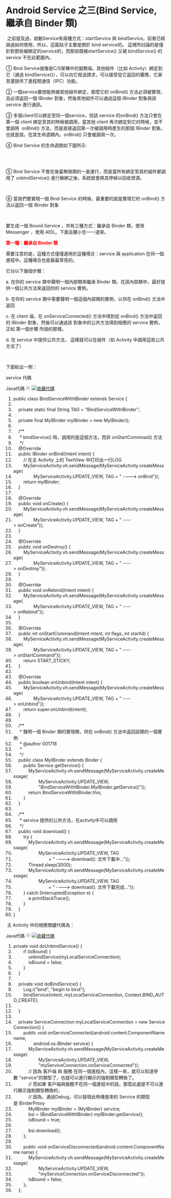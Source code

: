 # Android Service 之三(Bind Service, 繼承自 Binder 類)


<div id="blog_content" class="blog_content">
    <p>&nbsp;之前提及過，啟動Service有兩種方式：startService 與 bindService。前者已經說過如何使用，所以，這篇貼子主要是關於 bind service的。 這裡所討論的是僅針對那些被綁定的service的，而那些既被startService() 又被 bindService() 的 service 不在此範圍內。</p>
<p>① Bind Service就像是C/S架構中的服務端，其他組件（比如 Activity）綁定到它（通過 bindService()），可以向它發送請求，可以接受從它返回的響應，它甚至還提供了進程間通信（IPC）功能。</p>
<p>② 一個service要想能夠被其他組件綁定，那麼它的 onBind() 方法必須被實現，且必須返回一個 IBinder 對象，然後其他組件可以通過這個 IBinder 對象與該 service 進行通訊。</p>
<p>③ 多個client可以綁定至同一個service，但該 service 的onBind() 方法只會在第一個 client 綁定至其的時候被調用，當其他 client 再次綁定到它的時候，並不會調用&nbsp; onBind() 方法，而是直接返回第一次被調用時產生的那個 IBinder 對象。也就是說，在其生命週期內，onBind() 只會被調用一次。</p>
<p>④ Bind Service 的生命週期如下圖所示:</p>
<p><br><img alt="" src="images/cdfa048a-d545-31c5-b250-2ec546863eb3.jpg"><br>&nbsp;</p>
<p>⑤ Bind Service 不會在後臺無限期的一直運行，而是當所有綁定至其的組件都調用了 unbindService() 進行解綁之後，系統就會將其停掉以回收資源。</p>
<p>&nbsp;</p>
<p>⑥ 當我們要實現一個 Bind Service 的時候，最重要的就是實現它的 onBind() 方法以返回一個 IBinder 對象</p>
<p>&nbsp;</p>
<p>要生成一個 Bound Service ，共有三種方式：繼承自 Binder 類，使用 Messenger ，使用 AIDL。下面且聽小生一一道來。</p>
<p><strong><span style="color: #ff0000;">第一種：繼承自 Binder 類</span></strong></p>
<p>需要注意的是，這種方式僅僅適用於這種場合：service 與 application 在同一個進程中。這種場合也是最最常見的。</p>
<p>它分以下幾個步驟：</p>
<p>a. 在你的 service 類中聲明一個內部類來繼承 Binder 類。在該內部類中，最好提供一個公共方法來返回你的 service 實例。</p>
<p>b. 在你的 service 類中需要聲明一個這個內部類的實例，以供在 onBind() 方法中返回</p>
<p>c.&nbsp;在 client 端，在 onServiceConnected() 方法中得到從 onBind() 方法中返回的 IBinder 對象，然後可以通過該 對象中的公共方法得到相應的 service 實例，正如 第一個步驟 所說的那樣。</p>
<p>d. 在 service 中提供公共方法， 這樣就可以在組件（如 Activity 中調用這些公共方法了）</p>
<p>&nbsp;</p>
<p>下面給出一例：</p>
<p>service 代碼</p>
<div class="dp-highlighter" id=""><div class="bar"><div class="tools">Java代碼 <embed wmode="transparent" src="/javascripts/syntaxhighlighter/clipboard_new.swf" width="14" height="15" flashvars="clipboard=public%20class%20BindServiceWithIBinder%20extends%20Service%20%7B%0A%0A%09private%20static%20final%20String%20TAG%20%3D%20%22BindServiceWithIBinder%22%3B%0A%0A%09private%20final%20MyIBinder%20myIBinder%20%3D%20new%20MyIBinder()%3B%0A%0A%09%2F**%0A%09%20*%20bindService()%20%E6%97%B6%EF%BC%8C%E8%B0%83%E7%94%A8%E7%9A%84%E6%98%AF%E8%BF%99%E4%B8%AA%E6%96%B9%E6%B3%95%EF%BC%8C%E8%80%8C%E9%9D%9E%20onStartCommnad()%20%E6%96%B9%E6%B3%95%0A%09%20*%2F%0A%09%40Override%0A%09public%20IBinder%20onBind(Intent%20intent)%20%7B%0A%09%09%2F%2F%20%E5%9C%A8%E4%B8%BB%20Activity%20%E4%B8%8A%E7%9A%84%20TextView%20%E4%B8%AD%E6%89%93%E5%8D%B0%E5%87%BA%E4%B8%80%E8%A1%8CLOG%0A%09%09MyServiceActivity.vh.sendMessage(MyServiceActivity.createMessage(%0A%09%09%09%09MyServiceActivity.UPDATE_VIEW%2C%20TAG%20%2B%20%22%20----%3E%20onBind%22))%3B%0A%09%09return%20myIBinder%3B%0A%09%7D%0A%0A%09%40Override%0A%09public%20void%20onCreate()%20%7B%0A%09%09MyServiceActivity.vh.sendMessage(MyServiceActivity.createMessage(%0A%09%09%09%09MyServiceActivity.UPDATE_VIEW%2C%20TAG%20%2B%20%22%20----%3E%20onCreate%22))%3B%0A%09%7D%0A%0A%09%40Override%0A%09public%20void%20onDestroy()%20%7B%0A%09%09MyServiceActivity.vh.sendMessage(MyServiceActivity.createMessage(%0A%09%09%09%09MyServiceActivity.UPDATE_VIEW%2C%20TAG%20%2B%20%22%20----%3E%20onDestroy%22))%3B%0A%09%7D%0A%0A%09%40Override%0A%09public%20void%20onRebind(Intent%20intent)%20%7B%0A%09%09MyServiceActivity.vh.sendMessage(MyServiceActivity.createMessage(%0A%09%09%09%09MyServiceActivity.UPDATE_VIEW%2C%20TAG%20%2B%20%22%20----%3E%20onRebind%22))%3B%0A%09%7D%0A%0A%09%40Override%0A%09public%20int%20onStartCommand(Intent%20intent%2C%20int%20flags%2C%20int%20startId)%20%7B%0A%09%09MyServiceActivity.vh.sendMessage(MyServiceActivity.createMessage(%0A%09%09%09%09MyServiceActivity.UPDATE_VIEW%2C%20TAG%20%2B%20%22%20----%3E%20onStartCommand%22))%3B%0A%09%09return%20START_STICKY%3B%0A%09%7D%0A%0A%09%40Override%0A%09public%20boolean%20onUnbind(Intent%20intent)%20%7B%0A%09%09MyServiceActivity.vh.sendMessage(MyServiceActivity.createMessage(%0A%09%09%09%09MyServiceActivity.UPDATE_VIEW%2C%20TAG%20%2B%20%22%20----%3E%20onUnbind%22))%3B%0A%09%09return%20super.onUnbind(intent)%3B%0A%09%7D%0A%0A%09%2F**%0A%09%20*%20%E5%A3%B0%E6%98%8E%E4%B8%80%E4%B8%AA%20Binder%20%E7%B1%BB%E7%9A%84%E5%AE%9E%E7%8E%B0%E7%B1%BB%EF%BC%8C%E4%BE%9B%E5%9C%A8%20onBind()%20%E6%96%B9%E6%B3%95%E4%B8%AD%E8%BF%94%E5%9B%9E%E8%AF%A5%E7%B1%BB%E7%9A%84%E4%B8%80%E4%B8%AA%E5%AE%9E%E4%BE%8B%0A%09%20*%20%40author%20001718%0A%09%20*%0A%09%20*%2F%0A%09public%20class%20MyIBinder%20extends%20Binder%20%7B%0A%09%09public%20Service%20getService()%20%7B%0A%09%09%09MyServiceActivity.vh.sendMessage(MyServiceActivity.createMessage(%0A%09%09%09%09%09MyServiceActivity.UPDATE_VIEW%2C%0A%09%09%09%09%09%22BindServiceWithIBinder.MyIBinder.getService()%22))%3B%0A%09%09%09return%20BindServiceWithIBinder.this%3B%0A%09%09%7D%0A%09%7D%0A%0A%09%2F**%0A%09%20*%20service%20%E6%8F%90%E4%BE%9B%E7%9A%84%E5%85%AC%E5%85%B1%E6%96%B9%E6%B3%95%EF%BC%8C%E5%9C%A8activity%E4%B8%AD%E5%8F%AF%E4%BB%A5%E8%B0%83%E7%94%A8%0A%09%20*%2F%0A%09public%20void%20download()%20%7B%0A%09%09try%20%7B%0A%09%09%09MyServiceActivity.vh.sendMessage(MyServiceActivity.createMessage(%0A%09%09%09%09%09MyServiceActivity.UPDATE_VIEW%2C%20TAG%0A%09%09%09%09%09%09%09%2B%20%22%20----%3E%20download()%3A%20%E6%96%87%E4%BB%B6%E4%B8%8B%E8%BD%BD%E4%B8%AD...%22))%3B%0A%09%09%09Thread.sleep(3000)%3B%0A%09%09%09MyServiceActivity.vh.sendMessage(MyServiceActivity.createMessage(%0A%09%09%09%09%09MyServiceActivity.UPDATE_VIEW%2C%20TAG%0A%09%09%09%09%09%09%09%2B%20%22%20----%3E%20download()%3A%20%E6%96%87%E4%BB%B6%E4%B8%8B%E8%BD%BD%E5%AE%8C%E6%88%90...%22))%3B%0A%09%09%7D%20catch%20(InterruptedException%20e)%20%7B%0A%09%09%09e.printStackTrace()%3B%0A%09%09%7D%0A%09%7D%0A%7D" quality="high" allowscriptaccess="always" type="application/x-shockwave-flash" pluginspage="http://www.macromedia.com/go/getflashplayer">&nbsp;<a href="javascript:void()" title="收藏這段代碼" onclick="code_favorites_do_favorite(this);return false;"><img class="star" src="/images/icon_star.png" alt="收藏代碼"><img class="spinner" src="/images/spinner.gif" style="display:none"></a></div></div><ol start="1" class="dp-j"><li><span><span class="keyword">public</span><span>&nbsp;</span><span class="keyword">class</span><span>&nbsp;BindServiceWithIBinder&nbsp;</span><span class="keyword">extends</span><span>&nbsp;Service&nbsp;{&nbsp;&nbsp;</span></span></li><li><span>&nbsp;&nbsp;</span></li><li><span>&nbsp;&nbsp;&nbsp;&nbsp;<span class="keyword">private</span><span>&nbsp;</span><span class="keyword">static</span><span>&nbsp;</span><span class="keyword">final</span><span>&nbsp;String&nbsp;TAG&nbsp;=&nbsp;</span><span class="string">"BindServiceWithIBinder"</span><span>;&nbsp;&nbsp;</span></span></li><li><span>&nbsp;&nbsp;</span></li><li><span>&nbsp;&nbsp;&nbsp;&nbsp;<span class="keyword">private</span><span>&nbsp;</span><span class="keyword">final</span><span>&nbsp;MyIBinder&nbsp;myIBinder&nbsp;=&nbsp;</span><span class="keyword">new</span><span>&nbsp;MyIBinder();&nbsp;&nbsp;</span></span></li><li><span>&nbsp;&nbsp;</span></li><li><span>&nbsp;&nbsp;&nbsp;&nbsp;<span class="comment">/**</span>&nbsp;</span></li><li><span><span class="comment">&nbsp;&nbsp;&nbsp;&nbsp;&nbsp;*&nbsp;bindService()&nbsp;時，調用的是這個方法，而非&nbsp;onStartCommnad()&nbsp;方法</span>&nbsp;</span></li><li><span><span class="comment">&nbsp;&nbsp;&nbsp;&nbsp;&nbsp;*/</span><span>&nbsp;&nbsp;</span></span></li><li><span>&nbsp;&nbsp;&nbsp;&nbsp;<span class="annotation">@Override</span><span>&nbsp;&nbsp;</span></span></li><li><span>&nbsp;&nbsp;&nbsp;&nbsp;<span class="keyword">public</span><span>&nbsp;IBinder&nbsp;onBind(Intent&nbsp;intent)&nbsp;{&nbsp;&nbsp;</span></span></li><li><span>&nbsp;&nbsp;&nbsp;&nbsp;&nbsp;&nbsp;&nbsp;&nbsp;<span class="comment">//&nbsp;在主&nbsp;Activity&nbsp;上的&nbsp;TextView&nbsp;中打印出一行LOG</span><span>&nbsp;&nbsp;</span></span></li><li><span>&nbsp;&nbsp;&nbsp;&nbsp;&nbsp;&nbsp;&nbsp;&nbsp;MyServiceActivity.vh.sendMessage(MyServiceActivity.createMessage(&nbsp;&nbsp;</span></li><li><span>&nbsp;&nbsp;&nbsp;&nbsp;&nbsp;&nbsp;&nbsp;&nbsp;&nbsp;&nbsp;&nbsp;&nbsp;&nbsp;&nbsp;&nbsp;&nbsp;MyServiceActivity.UPDATE_VIEW,&nbsp;TAG&nbsp;+&nbsp;<span class="string">"&nbsp;----&gt;&nbsp;onBind"</span><span>));&nbsp;&nbsp;</span></span></li><li><span>&nbsp;&nbsp;&nbsp;&nbsp;&nbsp;&nbsp;&nbsp;&nbsp;<span class="keyword">return</span><span>&nbsp;myIBinder;&nbsp;&nbsp;</span></span></li><li><span>&nbsp;&nbsp;&nbsp;&nbsp;}&nbsp;&nbsp;</span></li><li><span>&nbsp;&nbsp;</span></li><li><span>&nbsp;&nbsp;&nbsp;&nbsp;<span class="annotation">@Override</span><span>&nbsp;&nbsp;</span></span></li><li><span>&nbsp;&nbsp;&nbsp;&nbsp;<span class="keyword">public</span><span>&nbsp;</span><span class="keyword">void</span><span>&nbsp;onCreate()&nbsp;{&nbsp;&nbsp;</span></span></li><li><span>&nbsp;&nbsp;&nbsp;&nbsp;&nbsp;&nbsp;&nbsp;&nbsp;MyServiceActivity.vh.sendMessage(MyServiceActivity.createMessage(&nbsp;&nbsp;</span></li><li><span>&nbsp;&nbsp;&nbsp;&nbsp;&nbsp;&nbsp;&nbsp;&nbsp;&nbsp;&nbsp;&nbsp;&nbsp;&nbsp;&nbsp;&nbsp;&nbsp;MyServiceActivity.UPDATE_VIEW,&nbsp;TAG&nbsp;+&nbsp;<span class="string">"&nbsp;----&gt;&nbsp;onCreate"</span><span>));&nbsp;&nbsp;</span></span></li><li><span>&nbsp;&nbsp;&nbsp;&nbsp;}&nbsp;&nbsp;</span></li><li><span>&nbsp;&nbsp;</span></li><li><span>&nbsp;&nbsp;&nbsp;&nbsp;<span class="annotation">@Override</span><span>&nbsp;&nbsp;</span></span></li><li><span>&nbsp;&nbsp;&nbsp;&nbsp;<span class="keyword">public</span><span>&nbsp;</span><span class="keyword">void</span><span>&nbsp;onDestroy()&nbsp;{&nbsp;&nbsp;</span></span></li><li><span>&nbsp;&nbsp;&nbsp;&nbsp;&nbsp;&nbsp;&nbsp;&nbsp;MyServiceActivity.vh.sendMessage(MyServiceActivity.createMessage(&nbsp;&nbsp;</span></li><li><span>&nbsp;&nbsp;&nbsp;&nbsp;&nbsp;&nbsp;&nbsp;&nbsp;&nbsp;&nbsp;&nbsp;&nbsp;&nbsp;&nbsp;&nbsp;&nbsp;MyServiceActivity.UPDATE_VIEW,&nbsp;TAG&nbsp;+&nbsp;<span class="string">"&nbsp;----&gt;&nbsp;onDestroy"</span><span>));&nbsp;&nbsp;</span></span></li><li><span>&nbsp;&nbsp;&nbsp;&nbsp;}&nbsp;&nbsp;</span></li><li><span>&nbsp;&nbsp;</span></li><li><span>&nbsp;&nbsp;&nbsp;&nbsp;<span class="annotation">@Override</span><span>&nbsp;&nbsp;</span></span></li><li><span>&nbsp;&nbsp;&nbsp;&nbsp;<span class="keyword">public</span><span>&nbsp;</span><span class="keyword">void</span><span>&nbsp;onRebind(Intent&nbsp;intent)&nbsp;{&nbsp;&nbsp;</span></span></li><li><span>&nbsp;&nbsp;&nbsp;&nbsp;&nbsp;&nbsp;&nbsp;&nbsp;MyServiceActivity.vh.sendMessage(MyServiceActivity.createMessage(&nbsp;&nbsp;</span></li><li><span>&nbsp;&nbsp;&nbsp;&nbsp;&nbsp;&nbsp;&nbsp;&nbsp;&nbsp;&nbsp;&nbsp;&nbsp;&nbsp;&nbsp;&nbsp;&nbsp;MyServiceActivity.UPDATE_VIEW,&nbsp;TAG&nbsp;+&nbsp;<span class="string">"&nbsp;----&gt;&nbsp;onRebind"</span><span>));&nbsp;&nbsp;</span></span></li><li><span>&nbsp;&nbsp;&nbsp;&nbsp;}&nbsp;&nbsp;</span></li><li><span>&nbsp;&nbsp;</span></li><li><span>&nbsp;&nbsp;&nbsp;&nbsp;<span class="annotation">@Override</span><span>&nbsp;&nbsp;</span></span></li><li><span>&nbsp;&nbsp;&nbsp;&nbsp;<span class="keyword">public</span><span>&nbsp;</span><span class="keyword">int</span><span>&nbsp;onStartCommand(Intent&nbsp;intent,&nbsp;</span><span class="keyword">int</span><span>&nbsp;flags,&nbsp;</span><span class="keyword">int</span><span>&nbsp;startId)&nbsp;{&nbsp;&nbsp;</span></span></li><li><span>&nbsp;&nbsp;&nbsp;&nbsp;&nbsp;&nbsp;&nbsp;&nbsp;MyServiceActivity.vh.sendMessage(MyServiceActivity.createMessage(&nbsp;&nbsp;</span></li><li><span>&nbsp;&nbsp;&nbsp;&nbsp;&nbsp;&nbsp;&nbsp;&nbsp;&nbsp;&nbsp;&nbsp;&nbsp;&nbsp;&nbsp;&nbsp;&nbsp;MyServiceActivity.UPDATE_VIEW,&nbsp;TAG&nbsp;+&nbsp;<span class="string">"&nbsp;----&gt;&nbsp;onStartCommand"</span><span>));&nbsp;&nbsp;</span></span></li><li><span>&nbsp;&nbsp;&nbsp;&nbsp;&nbsp;&nbsp;&nbsp;&nbsp;<span class="keyword">return</span><span>&nbsp;START_STICKY;&nbsp;&nbsp;</span></span></li><li><span>&nbsp;&nbsp;&nbsp;&nbsp;}&nbsp;&nbsp;</span></li><li><span>&nbsp;&nbsp;</span></li><li><span>&nbsp;&nbsp;&nbsp;&nbsp;<span class="annotation">@Override</span><span>&nbsp;&nbsp;</span></span></li><li><span>&nbsp;&nbsp;&nbsp;&nbsp;<span class="keyword">public</span><span>&nbsp;</span><span class="keyword">boolean</span><span>&nbsp;onUnbind(Intent&nbsp;intent)&nbsp;{&nbsp;&nbsp;</span></span></li><li><span>&nbsp;&nbsp;&nbsp;&nbsp;&nbsp;&nbsp;&nbsp;&nbsp;MyServiceActivity.vh.sendMessage(MyServiceActivity.createMessage(&nbsp;&nbsp;</span></li><li><span>&nbsp;&nbsp;&nbsp;&nbsp;&nbsp;&nbsp;&nbsp;&nbsp;&nbsp;&nbsp;&nbsp;&nbsp;&nbsp;&nbsp;&nbsp;&nbsp;MyServiceActivity.UPDATE_VIEW,&nbsp;TAG&nbsp;+&nbsp;<span class="string">"&nbsp;----&gt;&nbsp;onUnbind"</span><span>));&nbsp;&nbsp;</span></span></li><li><span>&nbsp;&nbsp;&nbsp;&nbsp;&nbsp;&nbsp;&nbsp;&nbsp;<span class="keyword">return</span><span>&nbsp;</span><span class="keyword">super</span><span>.onUnbind(intent);&nbsp;&nbsp;</span></span></li><li><span>&nbsp;&nbsp;&nbsp;&nbsp;}&nbsp;&nbsp;</span></li><li><span>&nbsp;&nbsp;</span></li><li><span>&nbsp;&nbsp;&nbsp;&nbsp;<span class="comment">/**</span>&nbsp;</span></li><li><span><span class="comment">&nbsp;&nbsp;&nbsp;&nbsp;&nbsp;*&nbsp;聲明一個&nbsp;Binder&nbsp;類的實現類，供在&nbsp;onBind()&nbsp;方法中返回該類的一個實例</span>&nbsp;</span></li><li><span><span class="comment">&nbsp;&nbsp;&nbsp;&nbsp;&nbsp;*&nbsp;@author&nbsp;001718</span>&nbsp;</span></li><li><span><span class="comment">&nbsp;&nbsp;&nbsp;&nbsp;&nbsp;*</span>&nbsp;</span></li><li><span><span class="comment">&nbsp;&nbsp;&nbsp;&nbsp;&nbsp;*/</span><span>&nbsp;&nbsp;</span></span></li><li><span>&nbsp;&nbsp;&nbsp;&nbsp;<span class="keyword">public</span><span>&nbsp;</span><span class="keyword">class</span><span>&nbsp;MyIBinder&nbsp;</span><span class="keyword">extends</span><span>&nbsp;Binder&nbsp;{&nbsp;&nbsp;</span></span></li><li><span>&nbsp;&nbsp;&nbsp;&nbsp;&nbsp;&nbsp;&nbsp;&nbsp;<span class="keyword">public</span><span>&nbsp;Service&nbsp;getService()&nbsp;{&nbsp;&nbsp;</span></span></li><li><span>&nbsp;&nbsp;&nbsp;&nbsp;&nbsp;&nbsp;&nbsp;&nbsp;&nbsp;&nbsp;&nbsp;&nbsp;MyServiceActivity.vh.sendMessage(MyServiceActivity.createMessage(&nbsp;&nbsp;</span></li><li><span>&nbsp;&nbsp;&nbsp;&nbsp;&nbsp;&nbsp;&nbsp;&nbsp;&nbsp;&nbsp;&nbsp;&nbsp;&nbsp;&nbsp;&nbsp;&nbsp;&nbsp;&nbsp;&nbsp;&nbsp;MyServiceActivity.UPDATE_VIEW,&nbsp;&nbsp;</span></li><li><span>&nbsp;&nbsp;&nbsp;&nbsp;&nbsp;&nbsp;&nbsp;&nbsp;&nbsp;&nbsp;&nbsp;&nbsp;&nbsp;&nbsp;&nbsp;&nbsp;&nbsp;&nbsp;&nbsp;&nbsp;<span class="string">"BindServiceWithIBinder.MyIBinder.getService()"</span><span>));&nbsp;&nbsp;</span></span></li><li><span>&nbsp;&nbsp;&nbsp;&nbsp;&nbsp;&nbsp;&nbsp;&nbsp;&nbsp;&nbsp;&nbsp;&nbsp;<span class="keyword">return</span><span>&nbsp;BindServiceWithIBinder.</span><span class="keyword">this</span><span>;&nbsp;&nbsp;</span></span></li><li><span>&nbsp;&nbsp;&nbsp;&nbsp;&nbsp;&nbsp;&nbsp;&nbsp;}&nbsp;&nbsp;</span></li><li><span>&nbsp;&nbsp;&nbsp;&nbsp;}&nbsp;&nbsp;</span></li><li><span>&nbsp;&nbsp;</span></li><li><span>&nbsp;&nbsp;&nbsp;&nbsp;<span class="comment">/**</span>&nbsp;</span></li><li><span><span class="comment">&nbsp;&nbsp;&nbsp;&nbsp;&nbsp;*&nbsp;service&nbsp;提供的公共方法，在activity中可以調用</span>&nbsp;</span></li><li><span><span class="comment">&nbsp;&nbsp;&nbsp;&nbsp;&nbsp;*/</span><span>&nbsp;&nbsp;</span></span></li><li><span>&nbsp;&nbsp;&nbsp;&nbsp;<span class="keyword">public</span><span>&nbsp;</span><span class="keyword">void</span><span>&nbsp;download()&nbsp;{&nbsp;&nbsp;</span></span></li><li><span>&nbsp;&nbsp;&nbsp;&nbsp;&nbsp;&nbsp;&nbsp;&nbsp;<span class="keyword">try</span><span>&nbsp;{&nbsp;&nbsp;</span></span></li><li><span>&nbsp;&nbsp;&nbsp;&nbsp;&nbsp;&nbsp;&nbsp;&nbsp;&nbsp;&nbsp;&nbsp;&nbsp;MyServiceActivity.vh.sendMessage(MyServiceActivity.createMessage(&nbsp;&nbsp;</span></li><li><span>&nbsp;&nbsp;&nbsp;&nbsp;&nbsp;&nbsp;&nbsp;&nbsp;&nbsp;&nbsp;&nbsp;&nbsp;&nbsp;&nbsp;&nbsp;&nbsp;&nbsp;&nbsp;&nbsp;&nbsp;MyServiceActivity.UPDATE_VIEW,&nbsp;TAG&nbsp;&nbsp;</span></li><li><span>&nbsp;&nbsp;&nbsp;&nbsp;&nbsp;&nbsp;&nbsp;&nbsp;&nbsp;&nbsp;&nbsp;&nbsp;&nbsp;&nbsp;&nbsp;&nbsp;&nbsp;&nbsp;&nbsp;&nbsp;&nbsp;&nbsp;&nbsp;&nbsp;&nbsp;&nbsp;&nbsp;&nbsp;+&nbsp;<span class="string">"&nbsp;----&gt;&nbsp;download():&nbsp;文件下載中..."</span><span>));&nbsp;&nbsp;</span></span></li><li><span>&nbsp;&nbsp;&nbsp;&nbsp;&nbsp;&nbsp;&nbsp;&nbsp;&nbsp;&nbsp;&nbsp;&nbsp;Thread.sleep(<span class="number">3000</span><span>);&nbsp;&nbsp;</span></span></li><li><span>&nbsp;&nbsp;&nbsp;&nbsp;&nbsp;&nbsp;&nbsp;&nbsp;&nbsp;&nbsp;&nbsp;&nbsp;MyServiceActivity.vh.sendMessage(MyServiceActivity.createMessage(&nbsp;&nbsp;</span></li><li><span>&nbsp;&nbsp;&nbsp;&nbsp;&nbsp;&nbsp;&nbsp;&nbsp;&nbsp;&nbsp;&nbsp;&nbsp;&nbsp;&nbsp;&nbsp;&nbsp;&nbsp;&nbsp;&nbsp;&nbsp;MyServiceActivity.UPDATE_VIEW,&nbsp;TAG&nbsp;&nbsp;</span></li><li><span>&nbsp;&nbsp;&nbsp;&nbsp;&nbsp;&nbsp;&nbsp;&nbsp;&nbsp;&nbsp;&nbsp;&nbsp;&nbsp;&nbsp;&nbsp;&nbsp;&nbsp;&nbsp;&nbsp;&nbsp;&nbsp;&nbsp;&nbsp;&nbsp;&nbsp;&nbsp;&nbsp;&nbsp;+&nbsp;<span class="string">"&nbsp;----&gt;&nbsp;download():&nbsp;文件下載完成..."</span><span>));&nbsp;&nbsp;</span></span></li><li><span>&nbsp;&nbsp;&nbsp;&nbsp;&nbsp;&nbsp;&nbsp;&nbsp;}&nbsp;<span class="keyword">catch</span><span>&nbsp;(InterruptedException&nbsp;e)&nbsp;{&nbsp;&nbsp;</span></span></li><li><span>&nbsp;&nbsp;&nbsp;&nbsp;&nbsp;&nbsp;&nbsp;&nbsp;&nbsp;&nbsp;&nbsp;&nbsp;e.printStackTrace();&nbsp;&nbsp;</span></li><li><span>&nbsp;&nbsp;&nbsp;&nbsp;&nbsp;&nbsp;&nbsp;&nbsp;}&nbsp;&nbsp;</span></li><li><span>&nbsp;&nbsp;&nbsp;&nbsp;}&nbsp;&nbsp;</span></li><li><span>}&nbsp;&nbsp;</span></li></ol></div><pre name="code" class="java" codeable_id="" codeable_type="BlogComment" source_url="http://rainbow702.iteye.com/blog/1144521#" pre_index="0" title="Android Service 之三(Bind Service, 繼承自 Binder 類)" style="display: none;">public class BindServiceWithIBinder extends Service {

	private static final String TAG = "BindServiceWithIBinder";

	private final MyIBinder myIBinder = new MyIBinder();

	/**
	 * bindService() 時，調用的是這個方法，而非 onStartCommnad() 方法
	 */
	@Override
	public IBinder onBind(Intent intent) {
		// 在主 Activity 上的 TextView 中打印出一行LOG
		MyServiceActivity.vh.sendMessage(MyServiceActivity.createMessage(
				MyServiceActivity.UPDATE_VIEW, TAG + " ----&gt; onBind"));
		return myIBinder;
	}

	@Override
	public void onCreate() {
		MyServiceActivity.vh.sendMessage(MyServiceActivity.createMessage(
				MyServiceActivity.UPDATE_VIEW, TAG + " ----&gt; onCreate"));
	}

	@Override
	public void onDestroy() {
		MyServiceActivity.vh.sendMessage(MyServiceActivity.createMessage(
				MyServiceActivity.UPDATE_VIEW, TAG + " ----&gt; onDestroy"));
	}

	@Override
	public void onRebind(Intent intent) {
		MyServiceActivity.vh.sendMessage(MyServiceActivity.createMessage(
				MyServiceActivity.UPDATE_VIEW, TAG + " ----&gt; onRebind"));
	}

	@Override
	public int onStartCommand(Intent intent, int flags, int startId) {
		MyServiceActivity.vh.sendMessage(MyServiceActivity.createMessage(
				MyServiceActivity.UPDATE_VIEW, TAG + " ----&gt; onStartCommand"));
		return START_STICKY;
	}

	@Override
	public boolean onUnbind(Intent intent) {
		MyServiceActivity.vh.sendMessage(MyServiceActivity.createMessage(
				MyServiceActivity.UPDATE_VIEW, TAG + " ----&gt; onUnbind"));
		return super.onUnbind(intent);
	}

	/**
	 * 聲明一個 Binder 類的實現類，供在 onBind() 方法中返回該類的一個實例
	 * @author 001718
	 *
	 */
	public class MyIBinder extends Binder {
		public Service getService() {
			MyServiceActivity.vh.sendMessage(MyServiceActivity.createMessage(
					MyServiceActivity.UPDATE_VIEW,
					"BindServiceWithIBinder.MyIBinder.getService()"));
			return BindServiceWithIBinder.this;
		}
	}

	/**
	 * service 提供的公共方法，在activity中可以調用
	 */
	public void download() {
		try {
			MyServiceActivity.vh.sendMessage(MyServiceActivity.createMessage(
					MyServiceActivity.UPDATE_VIEW, TAG
							+ " ----&gt; download(): 文件下載中..."));
			Thread.sleep(3000);
			MyServiceActivity.vh.sendMessage(MyServiceActivity.createMessage(
					MyServiceActivity.UPDATE_VIEW, TAG
							+ " ----&gt; download(): 文件下載完成..."));
		} catch (InterruptedException e) {
			e.printStackTrace();
		}
	}
}</pre>
<p>&nbsp;主 Activity 中的相應關鍵代碼為：</p>
<div class="dp-highlighter" id=""><div class="bar"><div class="tools">Java代碼 <embed wmode="transparent" src="/javascripts/syntaxhighlighter/clipboard_new.swf" width="14" height="15" flashvars="clipboard=private%20void%20doUnbindService()%20%7B%0A%09%09if%20(isBound)%20%7B%0A%09%09%09unbindService(myLocalServiceConnection)%3B%0A%09%09%09isBound%20%3D%20false%3B%0A%09%09%7D%0A%09%7D%0A%0A%09private%20void%20doBindService()%20%7B%0A%09%09Log.i(%22bind%22%2C%20%22begin%20to%20bind%22)%3B%0A%09%09bindService(intent%2C%20myLocalServiceConnection%2C%20Context.BIND_AUTO_CREATE)%3B%0A%0A%09%7D%0A%0A%09private%20ServiceConnection%20myLocalServiceConnection%20%3D%20new%20ServiceConnection()%20%7B%0A%09%09public%20void%20onServiceConnected(android.content.ComponentName%20name%2C%0A%09%09%09%09android.os.IBinder%20service)%20%7B%0A%09%09%09MyServiceActivity.vh.sendMessage(MyServiceActivity.createMessage(%0A%09%09%09%09%09MyServiceActivity.UPDATE_VIEW%2C%0A%09%09%09%09%09%22myServiceConnection.onServiceConnected%22))%3B%0A%09%09%09%2F%2F%20%E5%9B%A0%E4%B8%BA%20%E5%AE%A2%E6%88%B7%E7%AB%AF%20%E4%B8%8E%20%E6%9C%8D%E5%8A%A1%20%E5%9C%A8%E5%90%8C%E4%B8%80%E4%B8%AA%E8%BF%9B%E7%A8%8B%E5%86%85%EF%BC%8C%E8%BF%99%E6%A0%B7%E4%B8%80%E6%9D%A5%EF%BC%8C%E5%B0%B1%E5%8F%AF%E4%BB%A5%E7%9F%A5%E9%81%93%E5%8F%82%E6%95%B0%20%22service%22%E7%9A%84%E7%B1%BB%E5%9E%8B%E4%BA%86%EF%BC%8C%E4%B9%9F%E5%B0%B1%E5%8F%AF%E4%BB%A5%E8%BF%9B%E8%A1%8C%E6%98%BE%E7%A4%BA%E7%9A%84%E5%BC%BA%E5%88%B6%E7%B1%BB%E5%9E%8B%E8%BD%AC%E6%8D%A2%E4%BA%86%E3%80%82%0A%09%09%09%2F%2F%20%E8%80%8C%E5%A6%82%E6%9E%9C%20%E5%AE%A2%E6%88%B7%E7%AB%AF%E4%B8%8E%E6%9C%8D%E5%8A%A1%E4%B8%8D%E5%9C%A8%E5%90%8C%E4%B8%80%E4%B8%AA%E8%BF%9B%E7%A8%8B%E4%B8%AD%E7%9A%84%E8%AF%9D%EF%BC%8C%E9%82%A3%E4%B9%88%E6%AD%A4%E5%A4%84%E6%98%AF%E4%B8%8D%E5%8F%AF%E4%BB%A5%E8%BF%9B%E8%A1%8C%E6%98%BE%E7%A4%BA%E5%BC%BA%E5%88%B6%E7%B1%BB%E5%9E%8B%E8%BD%AC%E6%8D%A2%E7%9A%84%EF%BC%8C%0A%09%09%09%2F%2F%20%E5%9B%A0%E4%B8%BA%EF%BC%8C%E9%80%9A%E8%BF%87Debug%EF%BC%8C%E5%8F%AF%E4%BB%A5%E5%8F%91%E7%8E%B0%E6%AD%A4%E6%97%B6%E4%BC%A0%E8%BF%9B%E6%9D%A5%E7%9A%84%20Service%20%E7%9A%84%E7%B1%BB%E5%9E%8B%E6%98%AF%20BinderProxy%0A%09%09%09MyIBinder%20myIBinder%20%3D%20(MyIBinder)%20service%3B%0A%09%09%09bsi%20%3D%20(BindServiceWithIBinder)%20myIBinder.getService()%3B%0A%09%09%09isBound%20%3D%20true%3B%0A%0A%09%09%09bsi.download()%3B%0A%09%09%7D%3B%0A%0A%09%09public%20void%20onServiceDisconnected(android.content.ComponentName%20name)%20%7B%0A%09%09%09MyServiceActivity.vh.sendMessage(MyServiceActivity.createMessage(%0A%09%09%09%09%09MyServiceActivity.UPDATE_VIEW%2C%0A%09%09%09%09%09%22myServiceConnection.onServiceDisconnected%22))%3B%0A%09%09%09isBound%20%3D%20false%3B%0A%09%09%7D%3B%0A%09%7D%3B" quality="high" allowscriptaccess="always" type="application/x-shockwave-flash" pluginspage="http://www.macromedia.com/go/getflashplayer">&nbsp;<a href="javascript:void()" title="收藏這段代碼" onclick="code_favorites_do_favorite(this);return false;"><img class="star" src="/images/icon_star.png" alt="收藏代碼"><img class="spinner" src="/images/spinner.gif" style="display:none"></a></div></div><ol start="1" class="dp-j"><li><span><span class="keyword">private</span><span>&nbsp;</span><span class="keyword">void</span><span>&nbsp;doUnbindService()&nbsp;{&nbsp;&nbsp;</span></span></li><li><span>&nbsp;&nbsp;&nbsp;&nbsp;&nbsp;&nbsp;&nbsp;&nbsp;<span class="keyword">if</span><span>&nbsp;(isBound)&nbsp;{&nbsp;&nbsp;</span></span></li><li><span>&nbsp;&nbsp;&nbsp;&nbsp;&nbsp;&nbsp;&nbsp;&nbsp;&nbsp;&nbsp;&nbsp;&nbsp;unbindService(myLocalServiceConnection);&nbsp;&nbsp;</span></li><li><span>&nbsp;&nbsp;&nbsp;&nbsp;&nbsp;&nbsp;&nbsp;&nbsp;&nbsp;&nbsp;&nbsp;&nbsp;isBound&nbsp;=&nbsp;<span class="keyword">false</span><span>;&nbsp;&nbsp;</span></span></li><li><span>&nbsp;&nbsp;&nbsp;&nbsp;&nbsp;&nbsp;&nbsp;&nbsp;}&nbsp;&nbsp;</span></li><li><span>&nbsp;&nbsp;&nbsp;&nbsp;}&nbsp;&nbsp;</span></li><li><span>&nbsp;&nbsp;</span></li><li><span>&nbsp;&nbsp;&nbsp;&nbsp;<span class="keyword">private</span><span>&nbsp;</span><span class="keyword">void</span><span>&nbsp;doBindService()&nbsp;{&nbsp;&nbsp;</span></span></li><li><span>&nbsp;&nbsp;&nbsp;&nbsp;&nbsp;&nbsp;&nbsp;&nbsp;Log.i(<span class="string">"bind"</span><span>,&nbsp;</span><span class="string">"begin&nbsp;to&nbsp;bind"</span><span>);&nbsp;&nbsp;</span></span></li><li><span>&nbsp;&nbsp;&nbsp;&nbsp;&nbsp;&nbsp;&nbsp;&nbsp;bindService(intent,&nbsp;myLocalServiceConnection,&nbsp;Context.BIND_AUTO_CREATE);&nbsp;&nbsp;</span></li><li><span>&nbsp;&nbsp;</span></li><li><span>&nbsp;&nbsp;&nbsp;&nbsp;}&nbsp;&nbsp;</span></li><li><span>&nbsp;&nbsp;</span></li><li><span>&nbsp;&nbsp;&nbsp;&nbsp;<span class="keyword">private</span><span>&nbsp;ServiceConnection&nbsp;myLocalServiceConnection&nbsp;=&nbsp;</span><span class="keyword">new</span><span>&nbsp;ServiceConnection()&nbsp;{&nbsp;&nbsp;</span></span></li><li><span>&nbsp;&nbsp;&nbsp;&nbsp;&nbsp;&nbsp;&nbsp;&nbsp;<span class="keyword">public</span><span>&nbsp;</span><span class="keyword">void</span><span>&nbsp;onServiceConnected(android.content.ComponentName&nbsp;name,&nbsp;&nbsp;</span></span></li><li><span>&nbsp;&nbsp;&nbsp;&nbsp;&nbsp;&nbsp;&nbsp;&nbsp;&nbsp;&nbsp;&nbsp;&nbsp;&nbsp;&nbsp;&nbsp;&nbsp;android.os.IBinder&nbsp;service)&nbsp;{&nbsp;&nbsp;</span></li><li><span>&nbsp;&nbsp;&nbsp;&nbsp;&nbsp;&nbsp;&nbsp;&nbsp;&nbsp;&nbsp;&nbsp;&nbsp;MyServiceActivity.vh.sendMessage(MyServiceActivity.createMessage(&nbsp;&nbsp;</span></li><li><span>&nbsp;&nbsp;&nbsp;&nbsp;&nbsp;&nbsp;&nbsp;&nbsp;&nbsp;&nbsp;&nbsp;&nbsp;&nbsp;&nbsp;&nbsp;&nbsp;&nbsp;&nbsp;&nbsp;&nbsp;MyServiceActivity.UPDATE_VIEW,&nbsp;&nbsp;</span></li><li><span>&nbsp;&nbsp;&nbsp;&nbsp;&nbsp;&nbsp;&nbsp;&nbsp;&nbsp;&nbsp;&nbsp;&nbsp;&nbsp;&nbsp;&nbsp;&nbsp;&nbsp;&nbsp;&nbsp;&nbsp;<span class="string">"myServiceConnection.onServiceConnected"</span><span>));&nbsp;&nbsp;</span></span></li><li><span>&nbsp;&nbsp;&nbsp;&nbsp;&nbsp;&nbsp;&nbsp;&nbsp;&nbsp;&nbsp;&nbsp;&nbsp;<span class="comment">//&nbsp;因為&nbsp;客戶端&nbsp;與&nbsp;服務&nbsp;在同一個進程內，這樣一來，就可以知道參數&nbsp;"service"的類型了，也就可以進行顯示的強制類型轉換了。</span><span>&nbsp;&nbsp;</span></span></li><li><span>&nbsp;&nbsp;&nbsp;&nbsp;&nbsp;&nbsp;&nbsp;&nbsp;&nbsp;&nbsp;&nbsp;&nbsp;<span class="comment">//&nbsp;而如果&nbsp;客戶端與服務不在同一個進程中的話，那麼此處是不可以進行顯示強制類型轉換的，</span><span>&nbsp;&nbsp;</span></span></li><li><span>&nbsp;&nbsp;&nbsp;&nbsp;&nbsp;&nbsp;&nbsp;&nbsp;&nbsp;&nbsp;&nbsp;&nbsp;<span class="comment">//&nbsp;因為，通過Debug，可以發現此時傳進來的&nbsp;Service&nbsp;的類型是&nbsp;BinderProxy</span><span>&nbsp;&nbsp;</span></span></li><li><span>&nbsp;&nbsp;&nbsp;&nbsp;&nbsp;&nbsp;&nbsp;&nbsp;&nbsp;&nbsp;&nbsp;&nbsp;MyIBinder&nbsp;myIBinder&nbsp;=&nbsp;(MyIBinder)&nbsp;service;&nbsp;&nbsp;</span></li><li><span>&nbsp;&nbsp;&nbsp;&nbsp;&nbsp;&nbsp;&nbsp;&nbsp;&nbsp;&nbsp;&nbsp;&nbsp;bsi&nbsp;=&nbsp;(BindServiceWithIBinder)&nbsp;myIBinder.getService();&nbsp;&nbsp;</span></li><li><span>&nbsp;&nbsp;&nbsp;&nbsp;&nbsp;&nbsp;&nbsp;&nbsp;&nbsp;&nbsp;&nbsp;&nbsp;isBound&nbsp;=&nbsp;<span class="keyword">true</span><span>;&nbsp;&nbsp;</span></span></li><li><span>&nbsp;&nbsp;</span></li><li><span>&nbsp;&nbsp;&nbsp;&nbsp;&nbsp;&nbsp;&nbsp;&nbsp;&nbsp;&nbsp;&nbsp;&nbsp;bsi.download();&nbsp;&nbsp;</span></li><li><span>&nbsp;&nbsp;&nbsp;&nbsp;&nbsp;&nbsp;&nbsp;&nbsp;};&nbsp;&nbsp;</span></li><li><span>&nbsp;&nbsp;</span></li><li><span>&nbsp;&nbsp;&nbsp;&nbsp;&nbsp;&nbsp;&nbsp;&nbsp;<span class="keyword">public</span><span>&nbsp;</span><span class="keyword">void</span><span>&nbsp;onServiceDisconnected(android.content.ComponentName&nbsp;name)&nbsp;{&nbsp;&nbsp;</span></span></li><li><span>&nbsp;&nbsp;&nbsp;&nbsp;&nbsp;&nbsp;&nbsp;&nbsp;&nbsp;&nbsp;&nbsp;&nbsp;MyServiceActivity.vh.sendMessage(MyServiceActivity.createMessage(&nbsp;&nbsp;</span></li><li><span>&nbsp;&nbsp;&nbsp;&nbsp;&nbsp;&nbsp;&nbsp;&nbsp;&nbsp;&nbsp;&nbsp;&nbsp;&nbsp;&nbsp;&nbsp;&nbsp;&nbsp;&nbsp;&nbsp;&nbsp;MyServiceActivity.UPDATE_VIEW,&nbsp;&nbsp;</span></li><li><span>&nbsp;&nbsp;&nbsp;&nbsp;&nbsp;&nbsp;&nbsp;&nbsp;&nbsp;&nbsp;&nbsp;&nbsp;&nbsp;&nbsp;&nbsp;&nbsp;&nbsp;&nbsp;&nbsp;&nbsp;<span class="string">"myServiceConnection.onServiceDisconnected"</span><span>));&nbsp;&nbsp;</span></span></li><li><span>&nbsp;&nbsp;&nbsp;&nbsp;&nbsp;&nbsp;&nbsp;&nbsp;&nbsp;&nbsp;&nbsp;&nbsp;isBound&nbsp;=&nbsp;<span class="keyword">false</span><span>;&nbsp;&nbsp;</span></span></li><li><span>&nbsp;&nbsp;&nbsp;&nbsp;&nbsp;&nbsp;&nbsp;&nbsp;};&nbsp;&nbsp;</span></li><li><span>&nbsp;&nbsp;&nbsp;&nbsp;};&nbsp;&nbsp;</span></li></ol></div><pre name="code" class="java" codeable_id="" codeable_type="BlogComment" source_url="http://rainbow702.iteye.com/blog/1144521#" pre_index="1" title="Android Service 之三(Bind Service, 繼承自 Binder 類)" style="display: none;">private void doUnbindService() {
		if (isBound) {
			unbindService(myLocalServiceConnection);
			isBound = false;
		}
	}

	private void doBindService() {
		Log.i("bind", "begin to bind");
		bindService(intent, myLocalServiceConnection, Context.BIND_AUTO_CREATE);

	}

	private ServiceConnection myLocalServiceConnection = new ServiceConnection() {
		public void onServiceConnected(android.content.ComponentName name,
				android.os.IBinder service) {
			MyServiceActivity.vh.sendMessage(MyServiceActivity.createMessage(
					MyServiceActivity.UPDATE_VIEW,
					"myServiceConnection.onServiceConnected"));
			// 因為 客戶端 與 服務 在同一個進程內，這樣一來，就可以知道參數 "service"的類型了，也就可以進行顯示的強制類型轉換了。
			// 而如果 客戶端與服務不在同一個進程中的話，那麼此處是不可以進行顯示強制類型轉換的，
			// 因為，通過Debug，可以發現此時傳進來的 Service 的類型是 BinderProxy
			MyIBinder myIBinder = (MyIBinder) service;
			bsi = (BindServiceWithIBinder) myIBinder.getService();
			isBound = true;

			bsi.download();
		};

		public void onServiceDisconnected(android.content.ComponentName name) {
			MyServiceActivity.vh.sendMessage(MyServiceActivity.createMessage(
					MyServiceActivity.UPDATE_VIEW,
					"myServiceConnection.onServiceDisconnected"));
			isBound = false;
		};
	};</pre>
<p>&nbsp;</p>
<p>&nbsp;下面來看運行效果：</p>
<p>連續點擊兩次 Bind Service </p>
<p><br><img alt="" src="images/8e5afb98-e154-3c55-b267-e02058731c13.jpg"><br>&nbsp;&nbsp;</p>
<p>從此圖中可以看出，bind service 的響應過程。也可以看到，第二次點擊時，service 沒作任何反應，因為當前 Activity 在第一次點擊後就已經跟此service綁定了。</p>
<p>點擊 Unbind Service </p>
<p><br><img alt="" src="images/8e008fde-6df8-3b82-861e-e87c7990ef47.jpg"><br>&nbsp;至此，該 service 的生命週期結束，它也會被系統給停掉以回收資源。</p>
<p>&nbsp;</p>
  </div>